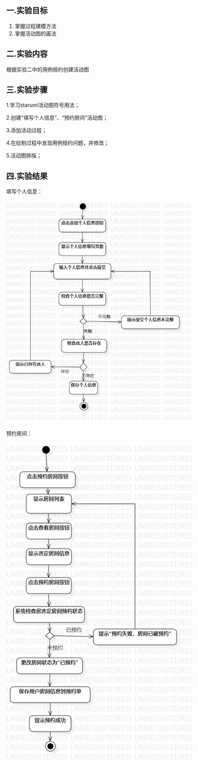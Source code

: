 ## 一.实验目标

1. 掌握过程建模方法
2. 掌握活动图的画法

## 二.实验内容

根据实验二中的用例规约创建活动图

## 三.实验步骤
1.学习staruml活动图符号用法；

2.创建“填写个人信息”、“预约房间”活动图；

3.添加活动过程；

4.在绘制过程中发现用例规约问题，并修改；

5.活动图排版；


## 四.实验结果

填写个人信息：

![lab3-userInformation](./lab3-userInformation.jpg)

预约房间：

![lab3-roomAppointment](./lab3-roomAppointment.jpg)
